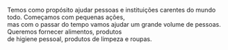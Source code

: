 Temos como propósito ajudar pessoas e instituições carentes do mundo todo. Começamos com pequenas ações,<br/>
mas com o passar do tempo vamos ajudar um grande volume de pessoas. Queremos fornecer alimentos, produtos<br/>
de higiene pessoal, produtos de limpeza e roupas. 

